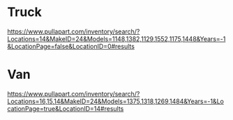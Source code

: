 # Truck
https://www.pullapart.com/inventory/search/?Locations=14&MakeID=24&Models=1148,1382,1129,1552,1175,1448&Years=-1&LocationPage=false&LocationID=0#results

# Van
https://www.pullapart.com/inventory/search/?Locations=16,15,14&MakeID=24&Models=1375,1318,1269,1484&Years=-1&LocationPage=true&LocationID=14#results

